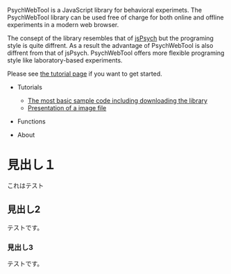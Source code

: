 PsychWebTool is a JavaScript library for behavioral experimets. The PsychWebTool library can be used free of charge for both online and offline experiments in a modern web browser.

The consept of the library resembles that of [jsPsych](http://www.jspsych.org/) but the programing style is quite diffrent. As a result the advantage of PsychWebTool is also diffrent from that of jsPsych. PsychWebTool offers more flexible programing style like laboratory-based experiments.

Please see [the tutorial page](howtouse.md) if you want to get started.

- Tutorials
  - [The most basic sample code including downloading the library](howtouse.md)
  - [Presentation of a image file](presentImage.md)

- Functions

- About

# 見出し１
これはテスト

## 見出し2
テストです。

### 見出し3
テストです。
